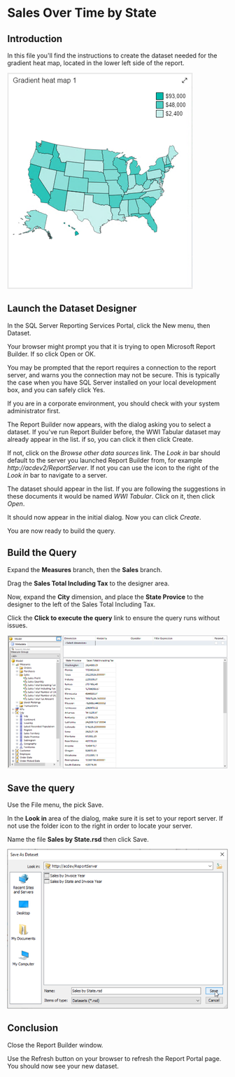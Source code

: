 # Sales Over Time by State

## Introduction

In this file you'll find the instructions to create the dataset needed for the gradient heat map, located in the lower left side of the report.

![Sales Over Time by State](../images/sales-dashboard-demo-gradient-heat-map.png)

## Launch the Dataset Designer

In the SQL Server Reporting Services Portal, click the New menu, then Dataset.

Your browser might prompt you that it is trying to open Microsoft Report Builder. If so click Open or OK.

You may be prompted that the report requires a connection to the report server, and warns you the connection may not be secure. This is typically the case when you have SQL Server installed on your local development box, and you can safely click Yes.

If you are in a corporate environment, you should check with your system administrator first.

The Report Builder now appears, with the dialog asking you to select a dataset. If you've run Report Builder before, the WWI Tabular dataset may already appear in the list. if so, you can click it then click Create.

If not, click on the _Browse other data sources_ link. The _Look in_ bar should default to the server you launched Report Builder from, for example _http://acdev2/ReportServer_. If not you can use the icon to the right of the _Look in_ bar to navigate to a server.

The dataset should appear in the list. If you are following the suggestions in these documents it would be named _WWI Tabular_. Click on it, then click _Open_.

It should now appear in the initial dialog. Now you can click _Create_.

You are now ready to build the query.

## Build the Query

Expand the **Measures** branch, then the **Sales** branch.

Drag the **Sales Total Including Tax** to the designer area.

Now, expand the **City** dimension, and place the **State Provice** to the designer to the left of the Sales Total Including Tax.

Click the **Click to execute the query** link to ensure the query runs without issues.

![Sales by State](../images/sales-by-state-01.png)

## Save the query

Use the File menu, the pick Save.

In the **Look in** area of the dialog, make sure it is set to your report server. If not use the folder icon to the right in order to locate your server.

Name the file **Sales by State.rsd** then click Save.

![Sales by State Save as](../images/sales-by-state-02.png)

## Conclusion

Close the Report Builder window.

Use the Refresh button on your browser to refresh the Report Portal page. You should now see your new dataset.
